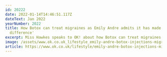 ```yaml
---
id: 20222
date: 2022-01-14T14:46:51.117Z
dateText: Jan 2022
yearNumber: 2022
title: How Botox can treat migraines as Emily Andre admits it has made 'such a
  difference'
excerpt: Miss Hawkes speaks to OK! about how Botox can treat migraines.
image: /assets/www.ok.co.uk_lifestyle_emily-andre-botox-injections-migraine-25939261-1-.png
article: https://www.ok.co.uk/lifestyle/emily-andre-botox-injections-migraine-25939261
---
```


